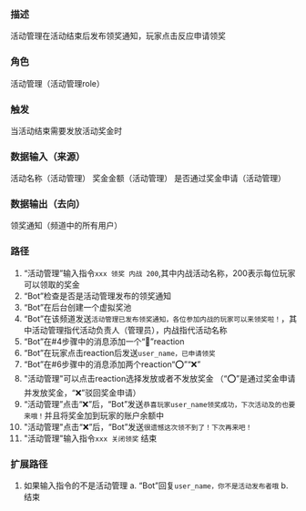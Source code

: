 ### 描述

活动管理在活动结束后发布领奖通知，玩家点击反应申请领奖

### 角色

活动管理（活动管理role）

### 触发

当活动结束需要发放活动奖金时

### 数据输入（来源）

活动名称（活动管理）
奖金金额（活动管理）
是否通过奖金申请（活动管理）

### 数据输出（去向）

领奖通知（频道中的所有用户）

### 路径

1. “活动管理”输入指令```xxx 领奖 内战 200```,其中内战活动名称，200表示每位玩家可以领取的奖金
2. “Bot”检查是否是活动管理发布的领奖通知
3. “Bot”在后台创建一个虚拟奖池
4. “Bot”在该频道发送```活动管理已发布领奖通知，各位参加内战的玩家可以来领奖啦！```，其中活动管理指代活动负责人（管理员），内战指代活动名称
5. “Bot”在#4步骤中的消息添加一个“🎲”reaction
6. “Bot”在玩家点击reaction后发送```user_name，已申请领奖```
7. “Bot”在#6步骤中的消息添加两个reaction“⭕”“❌”
8. "活动管理"可以点击reaction选择发放或者不发放奖金 （“⭕”是通过奖金申请并发放奖金，“❌”驳回奖金申请）
9. “活动管理”点击“❌”后，“Bot”发送```恭喜玩家user_name领奖成功，下次活动及的也要来哦！```并且将奖金加到玩家的账户余额中
10. "活动管理"点击“❌”后，“Bot”发送```很遗憾这次领不到了！下次再来吧！```
11. "活动管理"输入指令```xxx 关闭领奖``` 结束

### 扩展路径

1. 如果输入指令的不是活动管理
  a. “Bot”回复```user_name，你不是活动发布者哦```
  b. 结束
